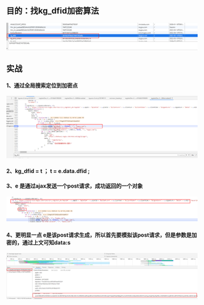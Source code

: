 ## 目的：找kg_dfid加密算法
![imag](https://github.com/fengxunzhe/crawler/blob/main/kugou/img/1-1.png)

## 实战
#### 1、通过全局搜索定位到加密点
![imag](https://github.com/fengxunzhe/crawler/blob/main/kugou/img/1-2.png)

#### 2、kg_dfid = t ； t = e.data.dfid ;

#### 3、e 是通过ajax发送一个post请求，成功返回的一个对象
![imag](https://github.com/fengxunzhe/crawler/blob/main/kugou/img/1-3.png)

#### 4、更明显一点  e是该post请求生成，所以首先要模拟该post请求，但是参数是加密的，通过上文可知data:s
![imag](https://github.com/fengxunzhe/crawler/blob/main/kugou/img/1-4.png)

